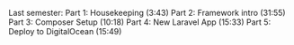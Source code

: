 Last semester:
    Part 1: Housekeeping (3:43)
    Part 2: Framework intro (31:55)
    Part 3: Composer Setup (10:18)
    Part 4: New Laravel App (15:33)
    Part 5: Deploy to DigitalOcean (15:49)
